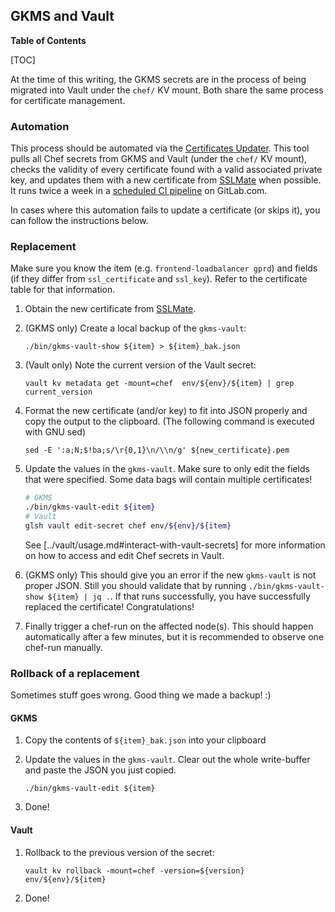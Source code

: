 ## GKMS and Vault

**Table of Contents**

[TOC]

At the time of this writing, the GKMS secrets are in the process of being
migrated into Vault under the `chef/` KV mount. Both share the same process for
certificate management.

### Automation

This process should be automated via the
[Certificates Updater](https://gitlab.com/gitlab-com/gl-infra/certificates-updater).
This tool pulls all Chef secrets from GKMS and Vault (under the `chef/` KV
mount), checks the validity of every certificate found with a valid associated
private key, and updates them with a new certificate from
[SSLMate](https://sslmate.com/) when possible. It runs twice a week in a
[scheduled CI pipeline](https://gitlab.com/gitlab-com/gl-infra/certificates-updater/-/pipeline_schedules)
on GitLab.com.

In cases where this automation fails to update a certificate (or skips it), you can follow the instructions below.

### Replacement

Make sure you know the item (e.g. `frontend-loadbalancer gprd`) and fields (if they differ from `ssl_certificate` and `ssl_key`). Refer to the certificate table for that information.

1. Obtain the new certificate from [SSLMate](https://sslmate.com/console/orders/).
1. (GKMS only) Create a local backup of the `gkms-vault`:

   ```shell
   ./bin/gkms-vault-show ${item} > ${item}_bak.json
   ```

1. (Vault only) Note the current version of the Vault secret:

   ```shell
   vault kv metadata get -mount=chef  env/${env}/${item} | grep current_version
   ```

1. Format the new certificate (and/or key) to fit into JSON properly and copy the output to the clipboard. (The following command is executed with GNU sed)

   ```shell
   sed -E ':a;N;$!ba;s/\r{0,1}\n/\\n/g' ${new_certificate}.pem
   ```

1. Update the values in the `gkms-vault`. Make sure to only edit the fields that were specified. Some data bags will contain multiple certificates!

   ```bash
   # GKMS
   ./bin/gkms-vault-edit ${item}
   # Vault
   glsh vault edit-secret chef env/${env}/${item}
   ```

   See [../vault/usage.md#interact-with-vault-secrets] for more information on how to access and edit Chef secrets in Vault.

1. (GKMS only) This should give you an error if the new `gkms-vault` is not proper JSON. Still you should validate that by running `./bin/gkms-vault-show ${item} | jq .`. If that runs successfully, you have successfully replaced the certificate! Congratulations!
1. Finally trigger a chef-run on the affected node(s). This should happen automatically after a few minutes, but it is recommended to observe one chef-run manually.

### Rollback of a replacement

Sometimes stuff goes wrong. Good thing we made a backup! :)

#### GKMS

1. Copy the contents of `${item}_bak.json` into your clipboard
1. Update the values in the `gkms-vault`. Clear out the whole write-buffer and paste the JSON you just copied.

   ```shell
   ./bin/gkms-vault-edit ${item}
   ```

1. Done!

#### Vault

1. Rollback to the previous version of the secret:

   ```shell
   vault kv rollback -mount=chef -version=${version} env/${env}/${item}
   ```

1. Done!
